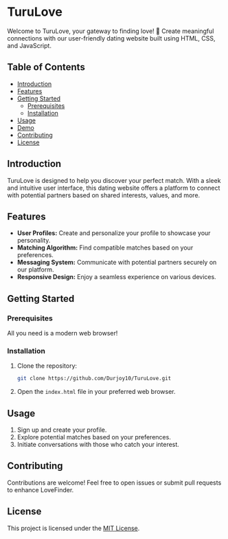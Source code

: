 
# TuruLove

Welcome to TuruLove, your gateway to finding love! 💖 Create meaningful connections with our user-friendly dating website built using HTML, CSS, and JavaScript.

## Table of Contents
- [Introduction](#introduction)
- [Features](#features)
- [Getting Started](#getting-started)
  - [Prerequisites](#prerequisites)
  - [Installation](#installation)
- [Usage](#usage)
- [Demo](#demo)
- [Contributing](#contributing)
- [License](#license)

## Introduction

TuruLove is designed to help you discover your perfect match. With a sleek and intuitive user interface, this dating website offers a platform to connect with potential partners based on shared interests, values, and more.

## Features

- **User Profiles:** Create and personalize your profile to showcase your personality.
- **Matching Algorithm:** Find compatible matches based on your preferences.
- **Messaging System:** Communicate with potential partners securely on our platform.
- **Responsive Design:** Enjoy a seamless experience on various devices.

## Getting Started

### Prerequisites

All you need is a modern web browser!

### Installation

1. Clone the repository:

   ```bash
   git clone https://github.com/Durjoy10/TuruLove.git
   ```

2. Open the `index.html` file in your preferred web browser.

## Usage

1. Sign up and create your profile.
2. Explore potential matches based on your preferences.
3. Initiate conversations with those who catch your interest.



## Contributing

Contributions are welcome! Feel free to open issues or submit pull requests to enhance LoveFinder.

## License

This project is licensed under the [MIT License](LICENSE).
```

